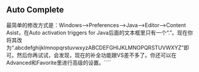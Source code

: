 
## Auto Complete

最简单的修改方式是：Windows——>Preferences——>Java-->Editor-->Content Asist，在Auto activation triggers for Java后面的文本框里只有一个“.”。现在你将其改为“.abcdefghijklmnopqrstuvwxyzABCDEFGHIJKLMNOPQRSTUVWXYZ”即可。然后你再试试，会发现，现在的补全功能跟VS差不多了。你还可以在Advanced和Favorite里进行高级的设置。````